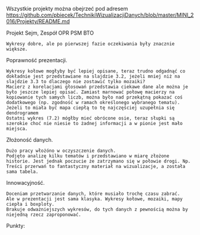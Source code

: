 Wszystkie projekty można obejrzeć pod adresem 
https://github.com/pbiecek/TechnikiWizualizacjiDanych/blob/master/MINI_2016/Projekty/README.md


Projekt Sejm, Zespół OPR PSM BTO

	Wykresy dobre, ale po pierwszej fazie oczekiwania były znacznie większe.

Poprawność prezentacji. 

	Wykresy kołowe mogłyby być lepiej opisane, teraz trudno odgadnąć co dokładnie jest przedstawiane na slajdzie 3.2, jeżeli mniej niż na slajdzie 3.3 to dlaczego nie zostawić tylko mozaiki?
	Macierz z korelacjami głosowań przedstawia ciekawe dane ale można je było jeszcze lepiej opisać. Zamiast marnować połowę macierzy na kopiowanie tych samych liczb, można było nad przekątną pokazać coś dodatkowego (np. zgodność w ramach określonego wybranego tematu). Jeżeli to miała być mapa ciepłą to tę najczęściej uzupełnia się dendrogramem
	Ostatni wykres (7.2) mógłby mieć obrócone osie, teraz słupki są szerokie choć nie niesie to żadnej informacji a w pionie jest mało miejsca.

Złożoność danych. 

	Dużo pracy włożóno w oczyszczenie danych.
	Podjęto analizę kilku tematów i przedstawiano w miarę złożone historie. Jest jednak poczucie że zatrzymano się w połowie drogi. Np. Treści przerwań to fantastyczny materiał na wizualizacje, a została sama tabela.

Innowacyjność. 

	Doceniam przetwarzanie danych, które musiało trochę czasu zabrać. 
	Ale w prezentacji jest sama klasyka. Wykresy kołowe, mozaiki, mapy ciepła i boxploty.
	Brakuje odważniejszych wykresów, do tych danych z pewnością można by niejedną rzecz zaproponować.


Punkty:

